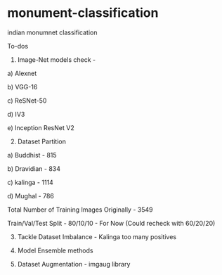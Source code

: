 # monument-classification
indian monumnet classification


To-dos
1) Image-Net models check - 

a) Alexnet

b) VGG-16

c) ReSNet-50

d) IV3

e) Inception ResNet V2 

2) Dataset Partition

a) Buddhist - 815

b) Dravidian - 834

c) kalinga - 1114

d) Mughal  - 786

Total Number of Training Images Originally - 3549

Train/Val/Test Split - 80/10/10 - For Now
(Could recheck with 60/20/20)

3) Tackle Dataset Imbalance - Kalinga too many positives

4) Model Ensemble methods

5) Dataset Augmentation - imgaug library
